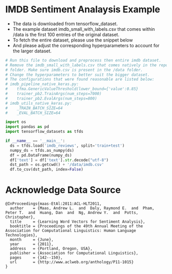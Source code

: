 # IMDB Sentiment Analaysis Example

*   The data is downloaded from tensorflow_dataset.
*   The example dataset imdb_small_with_labels.csv that comes within /data is
    the first 100 entries of the original dataset.
*   To fetch the entire dataset, please use the snippet below
*   And please adjust the corresponding hyperparameters to account for the
    larger dataset.

```python
# Run this file to download and preprocess then entire imdb dataset.
# Remove the imdb_small_with_labels.csv that comes natively in the repo/data
# folder. Make sure imdb.csv is present in the /data folder.
# Change the hyperparameters to better suit the bigger dataset.
# The configurations that were found reasonable are listed below:
# imdb_pipeline_native_keras.py:
#    tfma.GenericValueThreshold(lower_bound={'value':0.85}
#    trainer_pb2.TrainArgs(num_steps=7000)
#    trainer_pb2.EvalArgs(num_steps=800)
# imdb_utils_native_keras.py:
#    _TRAIN_BATCH_SIZE=64
#    _EVAL_BATCH_SIZE=64

import os
import pandas as pd
import tensorflow_datasets as tfds

if __name__ == '__main__':
  ds = tfds.load('imdb_reviews', split='train+test')
  numpy_ds = tfds.as_numpy(ds)
  df = pd.DataFrame(numpy_ds)
  df['text'] = df['text'].str.decode("utf-8")
  dst_path = os.getcwd() + '/data/imdb.csv'
  df.to_csv(dst_path, index=False)
```

# Acknowledge Data Source

```
@InProceedings{maas-EtAl:2011:ACL-HLT2011,
  author    = {Maas, Andrew L.  and  Daly, Raymond E.  and  Pham, Peter T.  and  Huang, Dan  and  Ng, Andrew Y.  and  Potts, Christopher},
  title     = {Learning Word Vectors for Sentiment Analysis},
  booktitle = {Proceedings of the 49th Annual Meeting of the Association for Computational Linguistics: Human Language Technologies},
  month     = {June},
  year      = {2011},
  address   = {Portland, Oregon, USA},
  publisher = {Association for Computational Linguistics},
  pages     = {142--150},
  url       = {http://www.aclweb.org/anthology/P11-1015}
}
```
